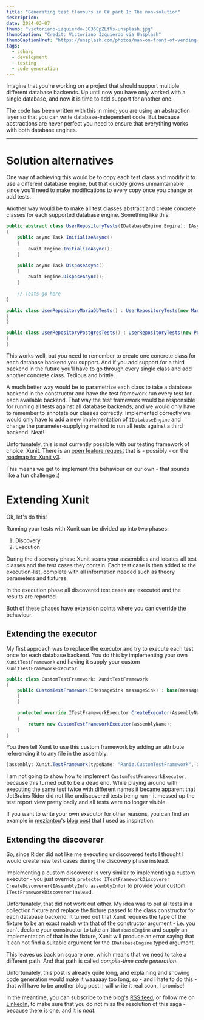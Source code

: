 ```yaml
---
title: "Generating test flavours in C# part 1: The non-solution"
description:
date: 2024-03-07
thumb: "victoriano-izquierdo-JG35CpZLfVs-unsplash.jpg"
thumbCaption: "Credit: Victoriano Izquierdo via Unsplash"
thumbCaptionHref: "https://unsplash.com/photos/man-on-front-of-vending-machines-at-nighttime-JG35CpZLfVs"
tags:
  - csharp
  - development
  - testing
  - code generation
---
```

Imagine that you're working on a project that should support multiple different database backends.
Up until now you have only worked with a single database,
and now it is time to add support for another one.

The code has been written with this in mind;
you are using an abstraction layer so that you can write database-independent code.
But because abstractions are never perfect you need to ensure that everything works with both database engines.

---

# Solution alternatives

One way of achieving this would be to copy each test class and modify it to use a different database engine,
but that quickly grows unmaintainable since you'll need to make modifications to every copy once you change or add tests.

Another way would be to make all test classes abstract and create concrete classes for each supported database engine.
Something like this:

```csharp
public abstract class UserRepositoryTests(IDatabaseEngine Engine): IAsyncLifetime
{
    public async Task InitializeAsync()
    {
        await Engine.InitializeAsync();
    }

    public async Task DisposeAsync()
    {
        await Engine.DisposeAsync();
    }
    
    // Tests go here
}

public class UserRepositoryMariaDbTests() : UserRepositoryTests(new MariaDbEngine())
{
}

public class UserRepositoryPostgresTests() : UserRepositoryTests(new PostgresEngine())
{
}
```

This works well,
but you need to remember to create one concrete class for each database backend you support.
And if you add support for a third backend in the future you'll have to go through every single class and add another concrete class.
Tedious and brittle.

A much better way would be to parametrize each class to take a database backend in the constructor and have the test framework
run every test for each available backend.
That way the test framework would be responsible for running all tests against all database backends,
and we would only have to remember to annotate our classes correctly.
Implemented correctly we would only have to add a new implementation of `IDatabaseEngine` and change the parameter-supplying method to run all tests against a third backend.
Neat!

Unfortunately,
this is not currently possible with our testing framework of choice: Xunit.
There is an [open feature request](https://github.com/xunit/xunit/issues/2050) that is -
possibly -
on the [roadmap for Xunit v3](https://github.com/xunit/xunit/issues/2133).

This means we get to implement this behaviour on our own -
that sounds like a fun challenge :)

# Extending Xunit
Ok, let's do this!

Running your tests with Xunit can be divided up into two phases:

1. Discovery
2. Execution

During the discovery phase Xunit scans your assemblies and locates all test classes and the test cases they contain.
Each test case is then added to the execution-list,
complete with all information needed such as theory parameters and fixtures.

In the execution phase all discovered test cases are executed and the results are reported.

Both of these phases have extension points where you can override the behaviour.

## Extending the executor
My first approach was to replace the executor and try to execute each test once for each database backend.
You do this by implementing your own `XunitTestFramework` and having it supply your custom `XunitTestFrameworkExecutor`.

```csharp
public class CustomTestFramework: XunitTestFramework
{
    public CustomTestFramework(IMessageSink messageSink) : base(messageSink)
    {
    }

    protected override ITestFrameworkExecutor CreateExecutor(AssemblyName assemblyName)
    {
        return new CustomTestFrameworkExecutor(assemblyName);
    }
}
```

You then tell Xunit to use this custom framework by adding an attribute referencing it to any file in the assembly:

```csharp
[assembly: Xunit.TestFramework(typeName: "Raniz.CustomTestFramework", assemblyName: "UnitTests")]
```

I am not going to show how to implement `CustomTestFrameworkExecutor`,
because this turned out to be a dead end.
While playing around with executing the same test twice with different names it became apparent that JetBrains Rider did not like undiscovered tests being run -
it messed up the test report view pretty badly and all tests were no longer visible.

If you want to write your own executor for other reasons,
you can find an example in [meziantou](https://www.meziantou.net/)'s [blog post](https://www.meziantou.net/parallelize-test-cases-execution-in-xunit.htm) that I used as inspiration.

## Extending the discoverer
So,
since Rider did not like me executing undiscovered tests I thought I would create new test cases during the discovery phase instead.

Implementing a custom discoverer is very similar to implementing a custom executor -
you just override `protected ITestFrameworkDiscoverer CreateDiscoverer(IAssemblyInfo assemblyInfo)` to provide your custom `ITestFrameworkDiscoverer` instead.

Unfortunately,
that did not work out either.
My idea was to put all tests in a collection fixture and replace the fixture passed to the class constructor for each database backend.
It turned out that Xunit requires the type of the fixture to be an exact match with that of the constructor argument -
i.e. you can't declare your constructor to take an `IDatabaseEngine` and supply an implementation of that in the fixture,
Xunit will produce an error saying that it can not find a suitable argument for the `IDatabaseEngine` typed argument.

This leaves us back on square one,
which means that we need to take a different path.
And that path is called _compile-time code generation_.

Unfortunately,
this post is already quite long,
and explaining and showing code generation would make it waaaaay too long,
so -
and I hate to do this -
that will have to be another blog post.
I will write it real soon,
I promise!

In the meantime,
you can subscribe to the blog's [RSS feed](/feed.xml),
or follow me on [LinkedIn](https://linkedin.com/in/raneland),
to make sure that you do not miss the resolution of this saga -
because there is one,
and it is _neat_.

